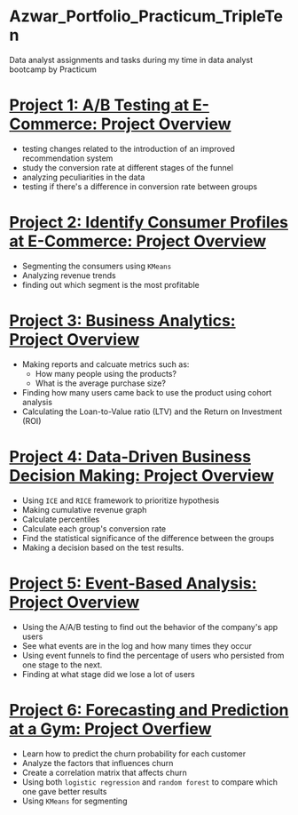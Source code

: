 # Azwar_Portfolio_Practicum_TripleTen
Data analyst assignments and tasks during my time in data analyst bootcamp by Practicum

# [Project 1: A/B Testing at E-Commerce: Project Overview](https://github.com/AzwarRasyad/AB-testing-at-E-Commerce)
- testing changes related to the introduction of an improved recommendation system
- study the conversion rate at different stages of the funnel
- analyzing peculiarities in the data
- testing if there's a difference in conversion rate between groups  

# [Project 2: Identify Consumer Profiles at E-Commerce: Project Overview](https://github.com/AzwarRasyad/Identify-consumer-profiles-at-E-Commerce)
- Segmenting the consumers using `KMeans`
- Analyzing revenue trends
- finding out which segment is the most profitable

# [Project 3: Business Analytics: Project Overview](https://github.com/AzwarRasyad/Business-Analysis)
- Making reports and calcuate metrics such as:
  - How many people using the products?
  - What is the average purchase size?
- Finding how many users came back to use the product using cohort analysis
- Calculating the Loan-to-Value ratio (LTV) and the Return on Investment (ROI)

# [Project 4: Data-Driven Business Decision Making: Project Overview](https://github.com/AzwarRasyad/Data-Driven-Business-Decision-Making)
- Using `ICE` and `RICE` framework to prioritize hypothesis
- Making cumulative revenue graph
- Calculate percentiles
- Calculate each group's conversion rate 
- Find the statistical significance of the difference between the groups
- Making a decision based on the test results.

# [Project 5: Event-Based Analysis: Project Overview](https://github.com/AzwarRasyad/Event-Based-Analytics)
- Using the A/A/B testing to find out the behavior of the company's app users
- See what events are in the log and how many times they occur
- Using event funnels to find the percentage of users who persisted from one stage to the next.
- Finding at what stage did we lose a lot of users

# [Project 6: Forecasting and Prediction at a Gym: Project Overfiew](https://github.com/AzwarRasyad/Forecasting-and-Prediction-at-a-Gym)
- Learn how to predict the churn probability for each customer
- Analyze the factors that influences churn
- Create a correlation matrix that affects churn
- Using both `logistic regression` and `random forest` to compare which one gave better results
- Using `KMeans` for segmenting 

